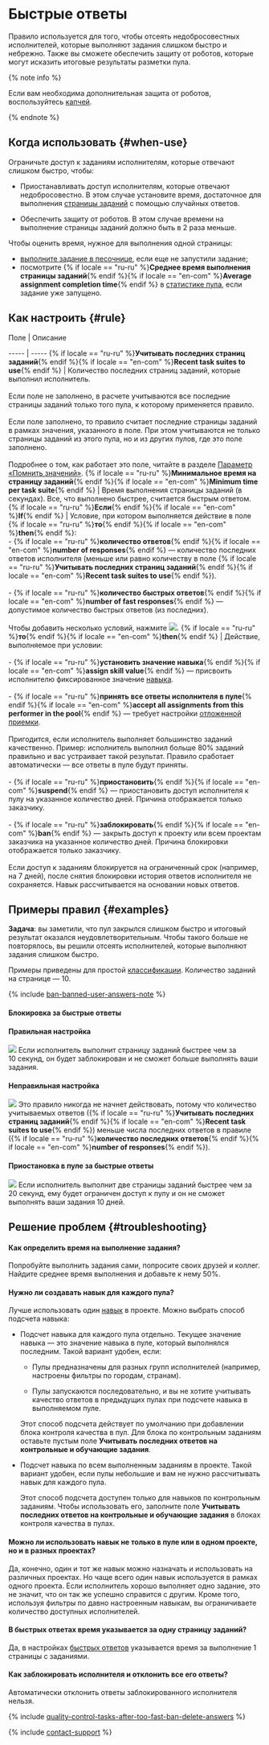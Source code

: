 # Быстрые ответы

Правило используется для того, чтобы отсеять недобросовестных исполнителей, которые выполняют задания слишком быстро и небрежно. Также вы сможете обеспечить защиту от роботов, которые могут исказить итоговые результаты разметки пула.

{% note info %}

Если вам необходима дополнительная защита от роботов, воспользуйтесь [капчей](captcha.md).

{% endnote %}


## Когда использовать {#when-use}

Ограничьте доступ к заданиям исполнителям, которые отвечают слишком быстро, чтобы:

- Приостанавливать доступ исполнителям, которые отвечают недобросовестно. В этом случае установите время, достаточное для выполнения [страницы заданий](../../glossary.md#task-page-ru) с помощью случайных ответов.

- Обеспечить защиту от роботов. В этом случае времени на выполнение страницы заданий должно быть в 2 раза меньше.


Чтобы оценить время, нужное для выполнения одной страницы:

- [выполните задание в песочнице](sandbox.md#self), если еще не запустили задание;
- посмотрите {% if locale == "ru-ru" %}**Среднее время выполнения страницы заданий**{% endif %}{% if locale == "en-com" %}**Average assignment completion time**{% endif %} в [статистике пула](pool_statistic-pool.md#avgtime), если задание уже запущено.

## Как настроить {#rule}


Поле
 |
Описание

----- | -----
{% if locale == "ru-ru" %}**Учитывать последних страниц заданий**{% endif %}{% if locale == "en-com" %}**Recent task suites to use**{% endif %} | Количество последних страниц заданий, которые выполнил исполнитель.<br/><br/>Если поле не заполнено, в расчете учитываются все последние страницы заданий только того пула, к которому применяется правило.<br/><br/>Если поле заполнено, то правило считает последние страницы заданий в рамках значения, указанного в поле. При этом учитываются не только страницы заданий из этого пула, но и из других пулов, где это поле заполнено.<br/><br/>Подробнее о том, как работает это поле, читайте в разделе [Параметр «Помнить значений»](remember-values.md).
{% if locale == "ru-ru" %}**Минимальное время на страницу заданий**{% endif %}{% if locale == "en-com" %}**Minimum time per task suite**{% endif %} | Время выполнения страницы заданий (в секундах). Все, что выполнено быстрее, считается быстрым ответом.
{% if locale == "ru-ru" %}**Если**{% endif %}{% if locale == "en-com" %}**If**{% endif %} | Условие, при котором выполняется действие в поле {% if locale == "ru-ru" %}**то**{% endif %}{% if locale == "en-com" %}**then**{% endif %}:<br/>- {% if locale == "ru-ru" %}**количество ответов**{% endif %}{% if locale == "en-com" %}**number of responses**{% endif %} — количество последних ответов исполнителя (меньше или равно количеству в поле {% if locale == "ru-ru" %}**Учитывать последних страниц заданий**{% endif %}{% if locale == "en-com" %}**Recent task suites to use**{% endif %}).<br/>    <br/>- {% if locale == "ru-ru" %}**количество быстрых ответов**{% endif %}{% if locale == "en-com" %}**number of fast responses**{% endif %} — допустимое количество быстрых ответов (из последних).<br/><br/>Чтобы добавить несколько условий, нажмите ![](../_images/add.svg).
{% if locale == "ru-ru" %}**то**{% endif %}{% if locale == "en-com" %}**then**{% endif %} | Действие, выполняемое при условии:<br/><br/>- {% if locale == "ru-ru" %}**установить значение навыка**{% endif %}{% if locale == "en-com" %}**assign skill value**{% endif %} — присвоить исполнителю фиксированное значение [навыка](nav.md).<br/>    <br/>- {% if locale == "ru-ru" %}**принять все ответы исполнителя в пуле**{% endif %}{% if locale == "en-com" %}**accept all assignments from this performer in the pool**{% endif %} — требует настройки [отложенной приемки](offline-accept.md).<br/>    <br/>    Пригодится, если исполнитель выполняет большинство заданий качественно. Пример: исполнитель выполнил больше 80% заданий правильно и вас устраивает такой результат. Правило сработает автоматически — все ответы в пуле будут приняты.<br/>    <br/>- {% if locale == "ru-ru" %}**приостановить**{% endif %}{% if locale == "en-com" %}**suspend**{% endif %} — приостановить доступ исполнителя к пулу на указанное количество дней. Причина отображается только заказчику.<br/>    <br/>- {% if locale == "ru-ru" %}**заблокировать**{% endif %}{% if locale == "en-com" %}**ban**{% endif %} — закрыть доступ к проекту или всем проектам заказчика на указанное количество дней. Причина блокировки отображается только заказчику.<br/>    <br/>    Если доступ к заданиям блокируется на ограниченный срок (например, на 7 дней), после снятия блокировки история ответов исполнителя не сохраняется. Навык рассчитывается на основании новых ответов.


## Примеры правил {#examples}

**Задача**: вы заметили, что пул закрылся слишком быстро и итоговый результат оказался неудовлетворительным. Чтобы такого больше не повторялось, вы решили отсеять исполнителей, которые выполняют задания слишком быстро.

Примеры приведены для простой [классификации](categorization.md). Количество заданий на странице — 10.

{% include [ban-banned-user-answers-note](../_includes/concepts/ban/id-ban/banned-user-answers-note.md) %}


#### Блокировка за быстрые ответы

#### Правильная настройка
![](../_images/control-rules/quick-answers/qcr-quick_answers_example1.png)
Если исполнитель выполнит страницу заданий быстрее чем за 10 секунд, он будет заблокирован и не сможет больше выполнять ваши задания.

#### Неправильная настройка
![](../_images/control-rules/quick-answers/qcr-quick_answers_example1_1.png)
Это правило никогда не начнет действовать, потому что количество учитываемых ответов ({% if locale == "ru-ru" %}**Учитывать последних страниц заданий**{% endif %}{% if locale == "en-com" %}**Recent task suites to use**{% endif %}) меньше числа последних ответов в правиле ({% if locale == "ru-ru" %}**количество последних ответов**{% endif %}{% if locale == "en-com" %}**number of responses**{% endif %}).

#### Приостановка в пуле за быстрые ответы
![](../_images/control-rules/quick-answers/qcr-quick_answers_example2.png)
Если исполнитель выполнит две страницы заданий быстрее чем за 20 секунд, ему будет ограничен доступ к пулу и он не сможет выполнять ваши задания 10 дней.


## Решение проблем {#troubleshooting}

#### Как определить время на выполнение задания?
Попробуйте выполнить задания сами, попросите своих друзей и коллег. Найдите среднее время выполнения и добавьте к нему 50%.
#### Нужно ли создавать навык для каждого пула?

Лучше использовать один [навык](../../glossary.md#skill-ru) в проекте. Можно выбрать способ подсчета навыка:

- Подсчет навыка для каждого пула отдельно. Текущее значение навыка — это значение навыка в пуле, который выполнялся последним. Такой вариант удобен, если:

    - Пулы предназначены для разных групп исполнителей (например, настроены фильтры по городам, странам).

    - Пулы запускаются последовательно, и вы не хотите учитывать качество ответов в предыдущих пулах при подсчете навыка в выполняемом пуле.

    Этот способ подсчета действует по умолчанию при добавлении блока контроля качества в пул. Для блока по контрольным заданиям оставьте пустым поле **Учитывать последних ответов на контрольные и обучающие задания**.

- Подсчет навыка по всем выполненным заданиям в проекте. Такой вариант удобен, если пулы небольшие и вам не нужно рассчитывать навык для каждого пула.

    Этот способ подсчета доступен только для навыков по контрольным заданиям. Чтобы использовать его, заполните поле **Учитывать последних ответов на контрольные и обучающие задания** в блоках контроля качества в пулах.


#### Можно ли использовать навык не только в пуле или в одном проекте, но и в разных проектах?

Да, конечно, один и тот же навык можно назначать и использовать на различных проектах. Но чаще всего один навык используется в рамках одного проекта. Если исполнитель хорошо выполняет одно задание, это не значит, что он так же успешно справится с другим. Кроме того, используя фильтры по давно настроенным навыкам, вы ограничиваете количество доступных исполнителей.

#### В быстрых ответах время указывается за одну страницу заданий?

Да, в настройках [быстрых ответов](quick-answers.md) указывается время за выполнение 1 страницы с заданиями.

#### Как заблокировать исполнителя и отклонить все его ответы?

Автоматически отклонить ответы заблокированного исполнителя нельзя.

{% include [quality-control-tasks-after-too-fast-ban-delete-answers](../_includes/troubleshooting/pool-setup/id-quality-control/tasks-after-too-fast-ban-delete-answers.md) %}

{% include [contact-support](../_includes/contact-support-help.md) %}